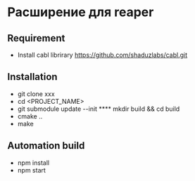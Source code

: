 # Расширение для reaper

## Requirement
  * Install cabl librirary https://github.com/shaduzlabs/cabl.git

## Installation

* git clone xxx
* cd <PROJECT_NAME>
* git submodule update --init
**** mkdir build && cd build
* cmake ..
* make

## Automation build 
* npm install
* npm start
